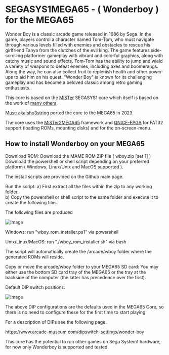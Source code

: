 SEGASYS1MEGA65 - ( Wonderboy ) for the MEGA65
=============================================

Wonder Boy is a classic arcade game released in 1986 by Sega. In the game, players control a character named Tom-Tom, who must navigate through various levels filled with enemies and obstacles to rescue his girlfriend Tanya from the clutches of the evil king. The game features side-scrolling platformer gameplay with vibrant and colorful graphics, along with catchy music and sound effects. Tom-Tom has the ability to jump and wield a variety of weapons to defeat enemies, including axes and boomerangs. Along the way, he can also collect fruit to replenish health and other power-ups to aid him on his quest. "Wonder Boy" is known for its challenging gameplay and has become a beloved classic among retro gaming enthusiasts.

This core is based on the
[MiSTer](https://github.com/MiSTer-devel/Arcade-SEGASYS1_MiSTer)
SEGASYS1 core which itself is based on the work of [many others](AUTHORS).

[Muse aka sho3string](https://github.com/sho3string)
ported the core to the MEGA65 in 2023.

The core uses the [MiSTer2MEGA65](https://github.com/sy2002/MiSTer2MEGA65)
framework and [QNICE-FPGA](https://github.com/sy2002/QNICE-FPGA) for
FAT32 support (loading ROMs, mounting disks) and for the
on-screen-menu.

How to install Wonderboy on your MEGA65
---------------------------------------

Download ROM: Download the MAME ROM ZIP file ( wboy.zip [set 1] )  
Download the powershell or shell script depending on your preferred platform ( Windows, Linux/Unix and MacOS supported ).  

The install scripts are provided on the Github main page.

Run the script:
a) First extract all the files within the zip to any working folder.  
b) Copy the powershell or shell script to the same folder and execute it to create the following files.  

The following files are produced  

![image](https://github.com/sho3string/SEGASYS1MEGA65/assets/36328867/97e705d9-ad64-46ab-904c-0bc355623940)

Windows: run "wboy_rom_installer.ps1" via powershell  

Unix/Linux/MacOS: run "./wboy_rom_installer.sh" via bash  


The script will automatically create the /arcade/wboy folder where the generated ROMs will reside.

Copy or move the arcade/wboy folder to your MEGA65 SD card: You may either use the bottom SD card tray of the MEGA65 or the tray at the backside of the computer (the latter has precedence over the first).  

Default DIP switch positions:  

![image](https://github.com/sho3string/SEGASYS1MEGA65/assets/36328867/b007c91d-b4c5-43d2-8701-cc5908213c3f)
 
The above DIP configurations are the defaults used in the MEGA65 Core, so there is no need to configure these for the first time to start playing

For a description of DIPs see the following page.  

https://www.arcade-museum.com/dipswitch-settings/wonder-boy

This core has the potential to run other games on Sega System1 hardware, for now only Wonderboy is supported and tested.
    
